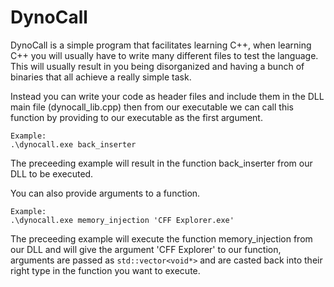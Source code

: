 # DynoCall
DynoCall is a simple program that facilitates learning C++, when learning C++ you will usually have to write many different files to test the language. This will usually result in you being disorganized and having a bunch of binaries that all achieve a really simple task. 

Instead you can write your code as header files and include them in the DLL main file (dynocall_lib.cpp) then from our executable we can call this function by providing to our executable as the first argument.

```
Example:
.\dynocall.exe back_inserter
```

The preceeding example will result in the function back_inserter from our DLL to be executed.

You can also provide arguments to a function.

```
Example:
.\dynocall.exe memory_injection 'CFF Explorer.exe'
```

The preceeding example will execute the function memory_injection from our DLL and will give the argument 'CFF Explorer' to our function, arguments are passed as `std::vector<void*>` and are casted back into their right type in the function you want to execute.